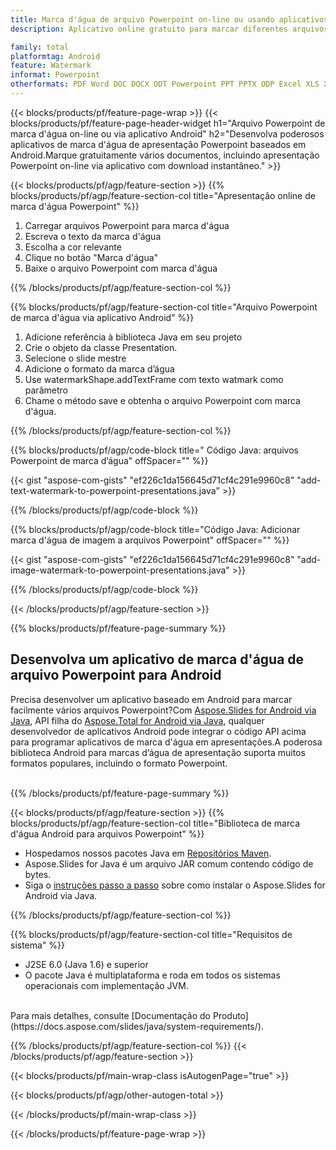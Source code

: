 ```yaml
---
title: Marca d'água de arquivo Powerpoint on-line ou usando aplicativos móveis Android
description: Aplicativo online gratuito para marcar diferentes arquivos Powerpoint com marca d’água.Código Java da biblioteca de marca d'água Android para apresentações Powerpoint.

family: total
platformtag: Android
feature: Watermark
informat: Powerpoint
otherformats: PDF Word DOC DOCX ODT Powerpoint PPT PPTX ODP Excel XLS XLSX ODS
---
```

{{< blocks/products/pf/feature-page-wrap >}}
{{< blocks/products/pf/feature-page-header-widget h1="Arquivo Powerpoint de marca d'água on-line ou via aplicativo Android" h2="Desenvolva poderosos aplicativos de marca d'água de apresentação Powerpoint baseados em Android.Marque gratuitamente vários documentos, incluindo apresentação Powerpoint on-line via aplicativo com download instantâneo." >}}

{{< blocks/products/pf/agp/feature-section >}}
{{% blocks/products/pf/agp/feature-section-col title="Apresentação online de marca d'água Powerpoint" %}}

1. Carregar arquivos Powerpoint para marca d'água
1. Escreva o texto da marca d'água
1. Escolha a cor relevante
1. Clique no botão "Marca d'água"
1. Baixe o arquivo Powerpoint com marca d'água

{{% /blocks/products/pf/agp/feature-section-col %}}

{{% blocks/products/pf/agp/feature-section-col title="Arquivo Powerpoint de marca d'água via aplicativo Android" %}}

1. Adicione referência à biblioteca Java em seu projeto
1. Crie o objeto da classe Presentation.
1. Selecione o slide mestre
1. Adicione o formato da marca d’água
1. Use watermarkShape.addTextFrame com texto watmark como parâmetro
1. Chame o método save e obtenha o arquivo Powerpoint com marca d'água.

{{% /blocks/products/pf/agp/feature-section-col %}}

{{% blocks/products/pf/agp/code-block title=" Código Java: arquivos Powerpoint de marca d’água" offSpacer="" %}}

{{< gist "aspose-com-gists" "ef226c1da156645d71cf4c291e9960c8" "add-text-watermark-to-powerpoint-presentations.java" >}}

{{% /blocks/products/pf/agp/code-block %}}

{{% blocks/products/pf/agp/code-block title="Código Java: Adicionar marca d'água de imagem a arquivos Powerpoint" offSpacer="" %}}

{{< gist "aspose-com-gists" "ef226c1da156645d71cf4c291e9960c8" "add-image-watermark-to-powerpoint-presentations.java" >}}

{{% /blocks/products/pf/agp/code-block %}}

{{< /blocks/products/pf/agp/feature-section >}}

{{% blocks/products/pf/feature-page-summary %}}


<h2>Desenvolva um aplicativo de marca d'água de arquivo Powerpoint para Android</h2>

Precisa desenvolver um aplicativo baseado em Android para marcar facilmente vários arquivos Powerpoint?Com [Aspose.Slides for Android via Java](https://products.aspose.com/slides/pt/android-java/), API filha do [Aspose.Total for Android via Java](https://products.aspose.com/total/pt/android-java/), qualquer desenvolvedor de aplicativos Android pode integrar o código API acima para programar aplicativos de marca d'água em apresentações.A poderosa biblioteca Android para marcas d’água de apresentação suporta muitos formatos populares, incluindo o formato Powerpoint.<br /><br />

{{% /blocks/products/pf/feature-page-summary %}}

{{< blocks/products/pf/agp/feature-section >}}
{{% blocks/products/pf/agp/feature-section-col title="Biblioteca de marca d'água Android para arquivos Powerpoint" %}}
- Hospedamos nossos pacotes Java em [Repositórios Maven](https://releases.aspose.com/java/repo/com/aspose/aspose-slides/). 
- Aspose.Slides for Java é um arquivo JAR comum contendo código de bytes.
- Siga o [instruções passo a passo](https://docs.aspose.com/slides/java/installation/#install-aspose-slides-for-java-from-maven-repository) sobre como instalar o Aspose.Slides for Android via Java.

{{% /blocks/products/pf/agp/feature-section-col %}}

{{% blocks/products/pf/agp/feature-section-col title="Requisitos de sistema" %}}

- J2SE 6.0 (Java 1.6) e superior
- O pacote Java é multiplataforma e roda em todos os sistemas operacionais com implementação JVM.

<br />
Para mais detalhes, consulte [Documentação do Produto](https://docs.aspose.com/slides/java/system-requirements/).


{{% /blocks/products/pf/agp/feature-section-col %}}
{{< /blocks/products/pf/agp/feature-section >}}

{{< blocks/products/pf/main-wrap-class isAutogenPage="true" >}}

{{< blocks/products/pf/agp/other-autogen-total >}}

{{< /blocks/products/pf/main-wrap-class >}}

{{< /blocks/products/pf/feature-page-wrap >}}